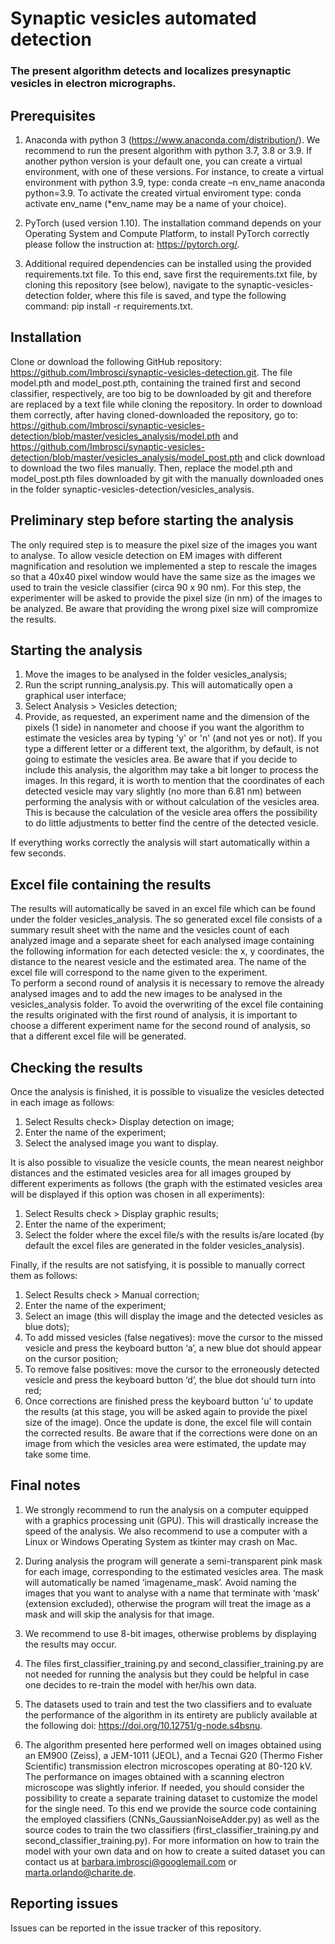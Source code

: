 # Synaptic vesicles automated detection

### The present algorithm detects and localizes presynaptic vesicles in electron micrographs.


## Prerequisites 

1)	Anaconda with python 3 (https://www.anaconda.com/distribution/). We recommend to run the present algorithm with python 3.7, 3.8 or 3.9. If another python version is your default one, you can create a virtual environment, with one of these versions. For instance, to create a virtual environment with python 3.9, type: conda create –n env_name anaconda python=3.9. To activate the created virtual enviroment type: conda activate env_name (*env_name may be a name of your choice).

2)	PyTorch (used version 1.10). The installation command depends on your Operating System and Compute Platform, to install PyTorch correctly please follow the instruction at: https://pytorch.org/. 

3) Additional required dependencies can be installed using the provided requirements.txt file. To this end, save first the requirements.txt file, by cloning this repository (see below), navigate to the synaptic-vesicles-detection folder, where this file is saved, and type the following command: pip install -r requirements.txt.


## Installation 

Clone or download the following GitHub repository:
https://github.com/Imbrosci/synaptic-vesicles-detection.git.
The file model.pth and model_post.pth, containing the trained first and second classifier, respectively, are too big to be downloaded by git and therefore are replaced by a text file while cloning the repository. In order to download them correctly, after having cloned-downloaded the repository, go to: 
https://github.com/Imbrosci/synaptic-vesicles-detection/blob/master/vesicles_analysis/model.pth and https://github.com/Imbrosci/synaptic-vesicles-detection/blob/master/vesicles_analysis/model_post.pth and click download to download the two files manually. 
Then, replace the model.pth and model_post.pth files downloaded by git with the manually downloaded ones in the folder synaptic-vesicles-detection/vesicles_analysis.  


## Preliminary step before starting the analysis 

The only required step is to measure the pixel size of the images you want to analyse. To allow vesicle detection on EM images with different magnification and resolution we implemented a step to rescale the images so that a 40x40 pixel window would have the same size as the images we used to train the vesicle classifier (circa 90 x 90 nm). For this step, the experimenter will be asked to provide the pixel size (in nm) of the images to be analyzed. Be aware that providing the wrong pixel size will compromize the results. 

## Starting the analysis

1.	Move the images to be analysed in the folder vesicles_analysis;
2.	Run the script running_analysis.py. This will automatically open a graphical user interface;
3.	Select Analysis > Vesicles detection;
4.	Provide, as requested, an experiment name and the dimension of the pixels (1 side) in nanometer and choose if you want the algorithm to estimate the vesicles area by typing 'y' or 'n' (and not yes or not). If you type a different letter or a different text, the algorithm, by default, is not going to estimate the vesicles area. Be aware that if you decide to include this analysis, the algorithm may take a bit longer to process the images. In this regard, it is worth to mention that the coordinates of each detected vesicle may vary slightly (no more than 6.81 nm) between performing the analysis with or without calculation of the vesicles area. This is because the calculation of the vesicle area offers the possibility to do little adjustments to better find the centre of the detected vesicle.  

If everything works correctly the analysis will start automatically within a few seconds.

## Excel file containing the results

The results will automatically be saved in an excel file which can be found under the folder vesicles_analysis. 
The so generated excel file consists of a summary result sheet with the name and the vesicles count of each analyzed image and a separate sheet for each analysed image containing the following information for each detected vesicle: the x, y coordinates, the distance to the nearest vesicle and the estimated area. 
The name of the excel file will correspond to the name given to the experiment.  
To perform a second round of analysis it is necessary to remove the already analysed images and to add the new images to be analysed in the vesicles_analysis folder. To avoid the overwriting of the excel file containing the results originated with the first round of analysis, it is important to choose a different experiment name for the second round of analysis, so that a different excel file will be generated. 

## Checking the results 

Once the analysis is finished, it is possible to visualize the vesicles detected in each image as follows:

1.	Select Results check> Display detection on image;
2.	Enter the name of the experiment;
3.	Select the analysed image you want to display.  

It is also possible to visualize the vesicle counts, the mean nearest neighbor distances and the estimated vesicles area for all images grouped by different experiments as follows (the graph with the estimated vesicles area will be displayed if this option was chosen in all experiments):

1.	Select Results check > Display graphic results;
2.	Enter the name of the experiment;
3.	Select the folder where the excel file/s with the results is/are located (by default the excel files are generated in the folder vesicles_analysis). 

Finally, if the results are not satisfying, it is possible to manually correct them as follows:

1. Select Results check > Manual correction;
2. Enter the name of the experiment;
3. Select an image (this will display the image and the detected vesicles as blue dots);
4. To add missed vesicles (false negatives): move the cursor to the missed vesicle and press the keyboard button ‘a’, a new blue dot should appear on the cursor position;
5. To remove false positives: move the cursor to the erroneously detected vesicle and press the keyboard button ‘d’, the blue dot should turn into red;
6. Once corrections are finished press the keyboard button 'u' to update the results (at this stage, you will be asked again to provide the pixel size of the image). Once the update is done, the excel file will contain the corrected results. Be aware that if the corrections were done on an image from which the vesicles area were estimated, the update may take some time.

## Final notes

1.	We strongly recommend to run the analysis on a computer equipped with a graphics processing unit (GPU). This will drastically increase the speed of the analysis. We also recommend to use a computer with a Linux or Windows Operating System as tkinter may crash on Mac.

2.	During analysis the program will generate a semi-transparent pink mask for each image, corresponding to the estimated vesicles area. The mask will automatically be named ‘imagename_mask’. Avoid naming the images that you want to analyse with a name that terminate with ‘mask’ (extension excluded), otherwise the program will treat the image as a mask and will skip the analysis for that image.

3. We recommend to use 8-bit images, otherwise problems by displaying the results may occur.

4.	The files first_classifier_training.py and second_classifier_training.py are not needed for running the analysis but they could be helpful in case one decides to re-train the model with her/his own data. 

5. The datasets used to train and test the two classifiers and to evaluate the performance of the algorithm in its entirety are publicly available at the following doi: https://doi.org/10.12751/g-node.s4bsnu. 

6.	The algorithm presented here performed well on images obtained using an EM900 (Zeiss), a JEM-1011 (JEOL), and a Tecnai G20 (Thermo Fisher Scientific) transmission electron microscopes operating at 80-120 kV. The performance on images obtained with a scanning electron microscope was slightly inferior. If needed, you should consider the possibility to create a separate training dataset to customize the model for the single need. To this end we provide the source code containing the employed classifiers (CNNs_GaussianNoiseAdder.py) as well as the source codes to train the two classifiers (first_classifier_training.py and second_classifier_training.py). For more information on how to train the model with your own data and on how to create a suited dataset you can contact us at barbara.imbrosci@googlemail.com or marta.orlando@charite.de. 

## Reporting issues

Issues can be reported in the issue tracker of this repository.

